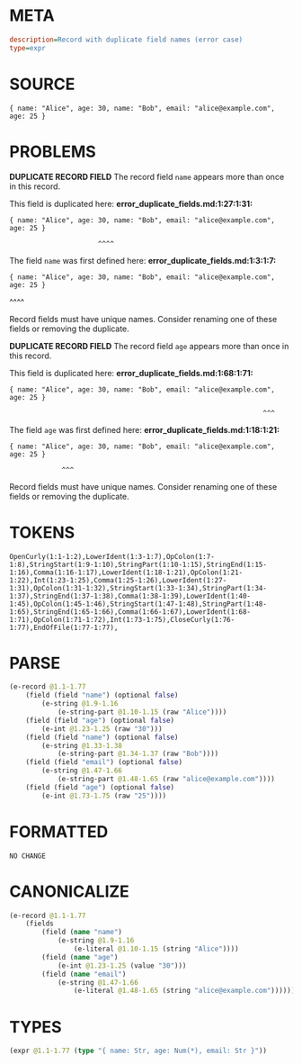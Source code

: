 # META
~~~ini
description=Record with duplicate field names (error case)
type=expr
~~~
# SOURCE
~~~roc
{ name: "Alice", age: 30, name: "Bob", email: "alice@example.com", age: 25 }
~~~
# PROBLEMS
**DUPLICATE RECORD FIELD**
The record field ``name`` appears more than once in this record.

This field is duplicated here:
**error_duplicate_fields.md:1:27:1:31:**
```roc
{ name: "Alice", age: 30, name: "Bob", email: "alice@example.com", age: 25 }
```
                          ^^^^

The field ``name`` was first defined here:
**error_duplicate_fields.md:1:3:1:7:**
```roc
{ name: "Alice", age: 30, name: "Bob", email: "alice@example.com", age: 25 }
```
  ^^^^

Record fields must have unique names. Consider renaming one of these fields or removing the duplicate.

**DUPLICATE RECORD FIELD**
The record field ``age`` appears more than once in this record.

This field is duplicated here:
**error_duplicate_fields.md:1:68:1:71:**
```roc
{ name: "Alice", age: 30, name: "Bob", email: "alice@example.com", age: 25 }
```
                                                                   ^^^

The field ``age`` was first defined here:
**error_duplicate_fields.md:1:18:1:21:**
```roc
{ name: "Alice", age: 30, name: "Bob", email: "alice@example.com", age: 25 }
```
                 ^^^

Record fields must have unique names. Consider renaming one of these fields or removing the duplicate.

# TOKENS
~~~zig
OpenCurly(1:1-1:2),LowerIdent(1:3-1:7),OpColon(1:7-1:8),StringStart(1:9-1:10),StringPart(1:10-1:15),StringEnd(1:15-1:16),Comma(1:16-1:17),LowerIdent(1:18-1:21),OpColon(1:21-1:22),Int(1:23-1:25),Comma(1:25-1:26),LowerIdent(1:27-1:31),OpColon(1:31-1:32),StringStart(1:33-1:34),StringPart(1:34-1:37),StringEnd(1:37-1:38),Comma(1:38-1:39),LowerIdent(1:40-1:45),OpColon(1:45-1:46),StringStart(1:47-1:48),StringPart(1:48-1:65),StringEnd(1:65-1:66),Comma(1:66-1:67),LowerIdent(1:68-1:71),OpColon(1:71-1:72),Int(1:73-1:75),CloseCurly(1:76-1:77),EndOfFile(1:77-1:77),
~~~
# PARSE
~~~clojure
(e-record @1.1-1.77
	(field (field "name") (optional false)
		(e-string @1.9-1.16
			(e-string-part @1.10-1.15 (raw "Alice"))))
	(field (field "age") (optional false)
		(e-int @1.23-1.25 (raw "30")))
	(field (field "name") (optional false)
		(e-string @1.33-1.38
			(e-string-part @1.34-1.37 (raw "Bob"))))
	(field (field "email") (optional false)
		(e-string @1.47-1.66
			(e-string-part @1.48-1.65 (raw "alice@example.com"))))
	(field (field "age") (optional false)
		(e-int @1.73-1.75 (raw "25"))))
~~~
# FORMATTED
~~~roc
NO CHANGE
~~~
# CANONICALIZE
~~~clojure
(e-record @1.1-1.77
	(fields
		(field (name "name")
			(e-string @1.9-1.16
				(e-literal @1.10-1.15 (string "Alice"))))
		(field (name "age")
			(e-int @1.23-1.25 (value "30")))
		(field (name "email")
			(e-string @1.47-1.66
				(e-literal @1.48-1.65 (string "alice@example.com"))))))
~~~
# TYPES
~~~clojure
(expr @1.1-1.77 (type "{ name: Str, age: Num(*), email: Str }"))
~~~
